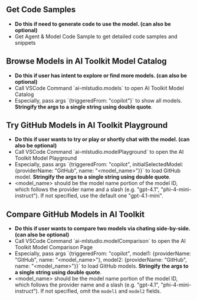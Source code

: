 ## Get Code Samples
- **Do this if need to generate code to use the model. (can also be optional)**
- Get Agent & Model Code Sample to get detailed code samples and snippets

## Browse Models in AI Toolkit Model Catalog
- **Do this if user has intent to explore or find more models. (can also be optional)**
- Call VSCode Command \`ai-mlstudio.models\` to open AI Toolkit Model Catalog
- Especially, pass args \`{triggeredFrom: "copilot"}\` to show all models. **Stringify the args to a single string using double quote**.

## Try GitHub Models in AI Toolkit Playground
- **Do this if user wants to try or play or shortly chat with the model. (can also be optional)**
- Call VSCode Command \`ai-mlstudio.modelPlayground\` to open the AI Toolkit Model Playground
- Especially, pass args \`{triggeredFrom: "copilot", initialSelectedModel: {providerName: "GitHub", name: "<model_name>"}}\` to load GitHub model. **Stringify the args to a single string using double quote**.
- <model_name> should be the model name portion of the model ID, which follows the provider name and a slash (e.g. "gpt-4.1", "phi-4-mini-instruct"). If not specified, use the default one "gpt-4.1-mini".

## Compare GitHub Models in AI Toolkit
- **Do this if user wants to compare two models via chating side-by-side. (can also be optional)**
- Call VSCode Command \`ai-mlstudio.modelComparison\` to open the AI Toolkit Model Comparison Page
- Especially, pass args \`{triggeredFrom: "copilot", model1: {providerName: "GitHub", name: "<model_name>"}, model2: {providerName: "GitHub", name: "<model_name>"}}\` to load GitHub models. **Stringify the args to a single string using double quote**.
- <model_name> should be the model name portion of the model ID, which follows the provider name and a slash (e.g. "gpt-4.1", "phi-4-mini-instruct"). If not specified, omit the `model1` and `model2` fields.
